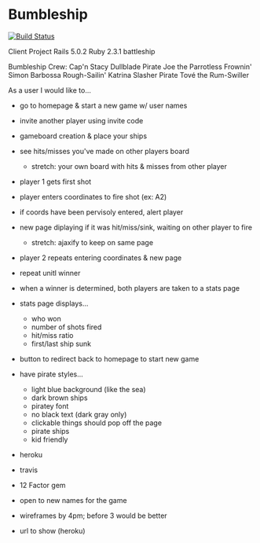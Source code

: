 # Bumbleship 

[![Build Status](https://travis-ci.org/stacurry/Bumbleship.svg?branch=master)](https://travis-ci.org/stacurry/Bumbleship)

Client Project
Rails 5.0.2 Ruby 2.3.1
battleship

Bumbleship Crew:
Cap'n Stacy Dullblade
Pirate Joe the Parrotless
Frownin' Simon Barbossa
Rough-Sailin' Katrina Slasher
Pirate Tové the Rum-Swiller


As a user I would like to...
- go to homepage & start a new game w/ user names
- invite another player using invite code
- gameboard creation & place your ships
- see hits/misses you've made on other players board
    - stretch: your own board with hits & misses from other player

- player 1 gets first shot
- player enters coordinates to fire shot (ex: A2)
- if coords have been pervisoly entered, alert player
- new page diplaying if it was hit/miss/sink, waiting on other player to fire
  - stretch: ajaxify to keep on same page
- player 2 repeats entering coordinates & new page
- repeat unitl winner

- when a winner is determined, both players are taken to a stats page
- stats page displays...
  - who won
  - number of shots fired
  - hit/miss ratio
  - first/last ship sunk
- button to redirect back to homepage to start new game

- have pirate styles...
  - light blue background (like the sea)
  - dark brown ships
  - piratey font
  - no black text (dark gray only)
  - clickable things should pop off the page
  - pirate ships
  - kid friendly

- heroku
- travis
- 12 Factor gem

- open to new names for the game

- wireframes by 4pm; before 3 would be better
- url to show (heroku)
